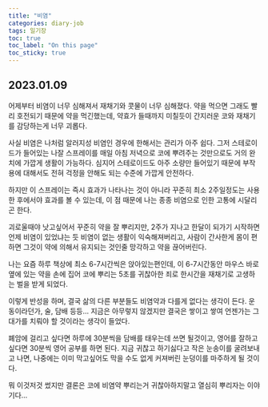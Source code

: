 ```yaml
---
title: "비염"
categories: diary-job
tags: 일기장
toc: true
toc_label: "On this page"
toc_sticky: true
---
```

## 2023.01.09
어제부터 비염이 너무 심해져서 재채기와 콧물이 너무 심해졌다. 약을 먹으면 그래도 빨리 호전되기 때문에 약을 먹긴했는데, 약효가 들때까지 미칠듯이 간지러운 코와 재채기를 감당하는게 너무 괴롭다.

사실 비염은 나처럼 알러지성 비염인 경우에 한해서는 관리가 아주 쉽다. 그저 스테로이드가 들어있는 나잘 스프레이를 매일 아침 저녁으로 코에 뿌려주는 것만으로도 거의 완치에 가깝게 생활이 가능하다. 심지어 스테로이드도 아주 소량만 들어있기 때문에 부작용에 대해서도 전혀 걱정을 안해도 되는 수준에 가깝게 안전하다.

하지만 이 스프레이는 즉시 효과가 나타나는 것이 아니라 꾸준히 최소 2주일정도는 사용한 후에서야 효과를 볼 수 있는데, 이 점 때문에 나는 종종 비염으로 인한 고통에 시달리곤 한다.

괴로울때야 낫고싶어서 꾸준히 약을 잘 뿌리지만, 2주가 지나고 한달이 되가기 시작하면 언제 비염이 있었냐는 듯 비염이 없는 생활이 익숙해져버리고, 사람이 간사한게 몸이 편하면 그것이 약에 의해서 유지되는 것인줄 망각하고 약을 끊어버린다. 

나는 요즘 하루 책상에 최소 6-7시간씩은 앉아있는편인데, 이 6-7시간동안 마우스 바로 옆에 있는 약을 손에 집어 코에 뿌리는 5초를 귀찮아한 죄로 한시간을 재채기로 고생하는 벌을 받게 되었다.

이렇게 반성을 하며, 결국 삶의 다른 부분들도 비염약과 다를게 없다는 생각이 든다. 운동이라던가, 술, 담배 등등... 지금은 아무렇지 않겠지만 결국은 쌓이고 쌓여 언젠가는 그 대가를 치뤄야 할 것이라는 생각이 들었다. 

폐암에 걸리고 싶다면 하루에 30분씩을 담배를 태우는데 쓰면 될것이고, 영어를 잘하고 싶다면 30분씩 영어 공부를 하면 된다. 지금 귀찮고 하기싫다고 작은 눈송이를 굴려보내고 나면, 나중에는 이미 막고싶어도 막을 수도 없게 커져버린 눈덩이를 마주하게 될 것이다.

뭐 이것저것 썼지만 결론은 코에 비염약 뿌리는거 귀찮아하지말고 열심히 뿌리자는 이야기다...




